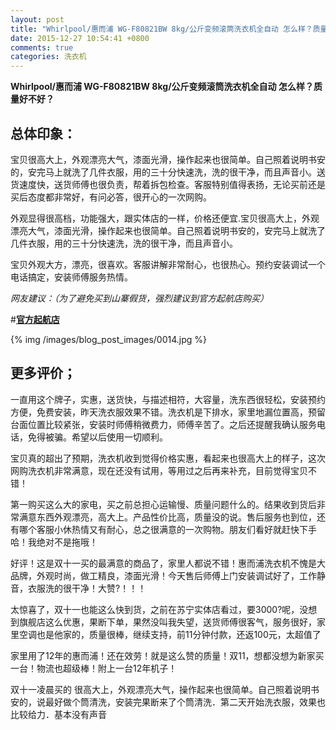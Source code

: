 ```yaml
---
layout: post
title: "Whirlpool/惠而浦 WG-F80821BW 8kg/公斤变频滚筒洗衣机全自动 怎么样？质量好不好？"
date: 2015-12-27 10:54:41 +0800
comments: true
categories: 洗衣机
---
```


**Whirlpool/惠而浦 WG-F80821BW 8kg/公斤变频滚筒洗衣机全自动 怎么样？质量好不好？**

## 总体印象：

宝贝很高大上，外观漂亮大气，漆面光滑，操作起来也很简单。自己照着说明书安的，安完马上就洗了几件衣服，用的三十分快速洗，洗的很干净，而且声音小。送货速度快，送货师傅也很负责，帮着拆包检查。客服特别值得表扬，无论买前还是买后态度都非常好，有问必答，很开心的一次网购。

外观显得很高档，功能强大，跟实体店的一样，价格还便宜.宝贝很高大上，外观漂亮大气，漆面光滑，操作起来也很简单。自己照着说明书安的，安完马上就洗了几件衣服，用的三十分快速洗，洗的很干净，而且声音小。

宝贝外观大方，漂亮，很喜欢。客服讲解非常耐心，也很热心。预约安装调试一个电话搞定，安装师傅服务热情。

*网友建议：（为了避免买到山寨假货，强烈建议到官方起航店购买）*

#[**官方起航店**](http://redirect.simba.taobao.com/rd?w=unionnojs&f=http%3A%2F%2Fai.taobao.com%2Fauction%2Fedetail.htm%3Fe%3DEOfFL%252BHT%252FUDuDAZjWhpTWMNXQa0v%252Fm4548SP5P%252BfbvpBWJVBnwmj7tnO073KpEUuesayvrQ7hvkEwiwEAUVRm%252BkhmNFX%252F3dHWvA9v2QHrugIdF8vpPzQmyxkRCTGouB62RhcKuFJ45llZ8SLmpi6ig%253D%253D%26ptype%3D100010%26from%3Dbasic&k=5ccfdb950740ca16&c=un&b=alimm_0&p=mm_109581374_12296429_46532450)

<!--More-->

{% img /images/blog_post_images/0014.jpg %}

## 更多评价；

一直用这个牌子，实惠，送货快，与描述相符，大容量，洗东西很轻松，安装预约方便，免费安装，昨天洗衣服效果不错。洗衣机是下排水，家里地漏位置高，预留台面位置比较紧张，安装时师傅稍微费力，师傅辛苦了。之后还提醒我确认服务电话，免得被骗。希望以后使用一切顺利。

宝贝真的超出了预期，洗衣机收到觉得价格实惠，看起来也很高大上的样子，这次网购洗衣机非常满意，现在还没有试用，等用过之后再来补充，目前觉得宝贝不错！

第一购买这么大的家电，买之前总担心运输慢、质量问题什么的。结果收到货后非常满意东西外观漂亮，高大上。产品性价比高，质量没的说。售后服务也到位，还有哪个客服小休热情又有耐心，总之很满意的一次购物。朋友们看好就赶快下手哈！我绝对不是拖哦！

好评！这是双十一买的最满意的商品了，家里人都说不错！惠而浦洗衣机不愧是大品牌，外观时尚，做工精良，漆面光滑！今天售后师傅上门安装调试好了，工作静音，衣服洗的很干净！大赞?！！！

太惊喜了，双十一也能这么快到货，之前在苏宁实体店看过，要3000?呢，没想到旗舰店这么优惠，果断下单，果然没叫我失望，送货师傅很客气，服务很好，家里空调也是他家的，质量很棒，继续支持，前11分钟付款，还返100元，太超值了

家里用了12年的惠而浦！还在效劳！就是这么赞的质量！双11，想都没想为新家买一台！物流也超级棒！附上一台12年机子！

双十一凌晨买的 很高大上，外观漂亮大气，操作起来也很简单。自己照着说明书安的，说最好做个筒清洗，安装完果断来了个筒清洗．第二天开始洗衣服，效果也比较给力．基本没有声音